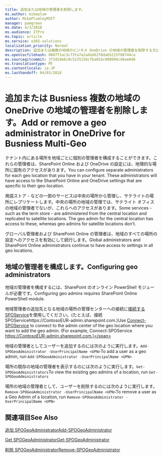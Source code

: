 ```yaml
---
title: 追加または地域の管理者を削除します。
ms.author: mikeplum
author: MikePlumleyMSFT
manager: pamgreen
ms.date: 4/3/2018
ms.audience: ITPro
ms.topic: article
ms.service: o365-solutions
localization_priority: Normal
description: 追加または複数の地域のビジネス OneDrive の地域の管理者を削除する方法について説明します。
ms.openlocfilehash: 0007f1ac3c73fa7a2ada562f8da65215f80744ca
ms.sourcegitcommit: 3f3d2de6c0c5225156cfba01bc980994cd9ae848
ms.translationtype: MT
ms.contentlocale: ja-JP
ms.lasthandoff: 04/03/2018
---
```

# <a name="add-or-remove-a-geo-administrator-in-onedrive-for-busniess-multi-geo"></a><span data-ttu-id="5e947-103">追加または Busniess 複数の地域の OneDrive の地域の管理者を削除します。</span><span class="sxs-lookup"><span data-stu-id="5e947-103">Add or remove a geo administrator in OneDrive for Busniess Multi-Geo</span></span>

<span data-ttu-id="5e947-p101">テナント内にある場所を地域ごとに個別の管理者を構成することができます。これらの管理者は、SharePoint Online および OneDrive の設定には、地理的な場所に固有のアクセスがあります。</span><span class="sxs-lookup"><span data-stu-id="5e947-p101">You can configure separate administrators for each geo location that you have in your tenant. These administrators will have access to the SharePoint Online and OneDrive settings that are specific to their geo-location.</span></span>

<span data-ttu-id="5e947-p102">用語ストア - などの一部のサービスは中央の場所から管理し、サテライトの場所にレプリケートします。中央の場所の地域の管理では、サテライト オフィスの地域の管理者でないが、これらへのアクセスがあります。</span><span class="sxs-lookup"><span data-stu-id="5e947-p102">Some services - such as the term store - are administered from the central location and replicated to satellite locations. The geo admin for the central location has access to these, whereas geo admins for satellite locations don’t.</span></span>

<span data-ttu-id="5e947-108">グローバル管理者および SharePoint Online の管理者は、地域のすべての場所の設定へのアクセスを有効にして続行します。</span><span class="sxs-lookup"><span data-stu-id="5e947-108">Global administrators and SharePoint Online administrators continue to have access to settings in all geo locations.</span></span>

## <a name="configuring-geo-administrators"></a><span data-ttu-id="5e947-109">地域の管理者を構成します。</span><span class="sxs-lookup"><span data-stu-id="5e947-109">Configuring geo administrators</span></span>

<span data-ttu-id="5e947-110">地域の管理者を構成するには、SharePoint のオンライン PowerShell モジュールが必要です。</span><span class="sxs-lookup"><span data-stu-id="5e947-110">Configuring geo admins requires SharePoint Online PowerShell module.</span></span>

<span data-ttu-id="5e947-111">地域管理者の追加先となる地域の場所の管理センターへの接続に[接続する SPOService](https://docs.microsoft.com/powershell/module/sharepoint-online/Connect-SPOService)を使用してください。(たとえば、接続 SPOServicehttps://ContosoEUR-admin.sharepoint.com.)</span><span class="sxs-lookup"><span data-stu-id="5e947-111">Use [Connect-SPOService](https://docs.microsoft.com/powershell/module/sharepoint-online/Connect-SPOService) to connect to the admin center of the geo location where you want to add the geo admin. (For example, Connect-SPOService  https://ContosoEUR-admin.sharepoint.com.)</span></span>

<span data-ttu-id="5e947-112">地域の管理者としてユーザーを追加するのには次のように実行します。`Add-SPOGeoAdministrator -UserPrincipalName <UPN>`</span><span class="sxs-lookup"><span data-stu-id="5e947-112">To add a user as a geo admin, run `Add-SPOGeoAdministrator -UserPrincipalName <UPN>`</span></span>

<span data-ttu-id="5e947-113">場所の既存の地域の管理者を表示するのには次のように実行します。`Get-SPOGeoAdministrators`</span><span class="sxs-lookup"><span data-stu-id="5e947-113">To view the existing geo admins of a location, run `Get-SPOGeoAdministrators`</span></span>

<span data-ttu-id="5e947-114">場所の地域の管理者として、ユーザーを削除するのには次のように実行します。`Remove-SPOGeoAdministrator -UserPrincipalName <UPN>`</span><span class="sxs-lookup"><span data-stu-id="5e947-114">To remove a user as a Geo Admin of a location, run  `Remove-SPOGeoAdministrator -UserPrincipalName <UPN>`</span></span>

## <a name="see-also"></a><span data-ttu-id="5e947-115">関連項目</span><span class="sxs-lookup"><span data-stu-id="5e947-115">See Also</span></span>

[<span data-ttu-id="5e947-116">追加 SPOGeoAdministrator</span><span class="sxs-lookup"><span data-stu-id="5e947-116">Add-SPOGeoAdministrator</span></span>](https://docs.microsoft.com/powershell/module/sharepoint-online/add-spogeoadministrator)

[<span data-ttu-id="5e947-117">Get SPOGeoAdministrator</span><span class="sxs-lookup"><span data-stu-id="5e947-117">Get-SPOGeoAdministrator</span></span>](https://docs.microsoft.com/powershell/module/sharepoint-online/get-spogeoadministrator)

[<span data-ttu-id="5e947-118">削除 SPOGeoAdministrator</span><span class="sxs-lookup"><span data-stu-id="5e947-118">Remove-SPOGeoAdministrator</span></span>](https://docs.microsoft.com/powershell/module/sharepoint-online/remove-spogeoadministrator)